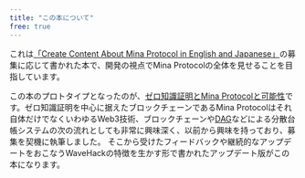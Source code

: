 ```yaml
---
title: "この本について"
free: true
---
```


これは[「Create Content About Mina Protocol in English and Japanese」](https://app.akindo.io/wave-hacks/ENw9p7R6nUz818lo1?tab=overview)の募集に応じて書かれた本で、開発の視点でMina Protocolの全体を見せることを目指しています。

この本のプロトタイプとなったのが、[ゼロ知識証明とMina Protocolと可能性](https://zenn.dev/hagtak/articles/b46e6ef89bd007)です。ゼロ知識証明を中心に据えたブロックチェーンであるMina Protocolはそれ自体だけでなくいわゆるWeb3技術、ブロックチェーンや[DAG](https://ascii.jp/elem/000/001/938/1938955/)などによる分散台帳システムの次の流れとしても非常に興味深く、以前から興味を持っており、募集を契機に執筆しました。
そこから受けたフィードバックや継続的なアップデートをおこなうWaveHackの特徴を生かす形で書かれたアップデート版がこの本になります。
